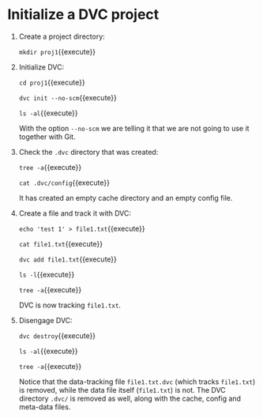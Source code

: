 # Initialize a DVC project

1. Create a project directory:

   `mkdir proj1`{{execute}}
   
2. Initialize DVC:

   `cd proj1`{{execute}}
  
   `dvc init --no-scm`{{execute}}
   
   `ls -al`{{execute}}
  
   With the option `--no-scm` we are telling it that we are not going
   to use it together with Git.
  
3. Check the `.dvc` directory that was created:

   `tree -a`{{execute}}
   
   `cat .dvc/config`{{execute}}
   
   It has created an empty cache directory and an empty config file.
   
4. Create a file and track it with DVC:

   `echo 'test 1' > file1.txt`{{execute}}
   
   `cat file1.txt`{{execute}}
   
   `dvc add file1.txt`{{execute}}
   
   `ls -l`{{execute}}
      
   `tree -a`{{execute}}
   
   DVC is now tracking `file1.txt`.

5. Disengage DVC:

   `dvc destroy`{{execute}}
   
   `ls -al`{{execute}}
   
   `tree -a`{{execute}}
   
   Notice that the data-tracking file `file1.txt.dvc` (which tracks
   `file1.txt`) is removed, while the data file itself (`file1.txt`)
   is not. The DVC directory `.dvc/` is removed as well, along with
   the cache, config and meta-data files.
